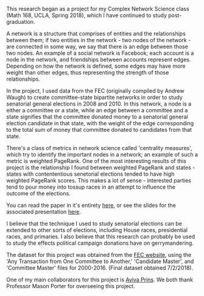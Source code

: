 This research began as a project for my Complex Network Science class (Math 168, UCLA, Spring 2018), which I have continued to study post-graduation. 

A network is a structure that comprises of entities and the relationships between them; if two entities in the network - two nodes of the network - are connected in some way, we say that there is an edge between those two nodes. An example of a social network is Facebook; each account is a node in the network, and friendships between accounts represent edges. Depending on how the network is defined, some edges may have more weight than other edges, thus representing the strength of those relationships.

In the project, I used data from the FEC (originally compiled by Andrew Waugh) to create committee-state bipartite networks in order to study senatorial general elections in 2008 and 2010. In this network, a node is a either a committee or a state, while an edge between a committee and a state signifies that the committee donated money to a senatorial general election candidate in that state, with the weight of the edge corresponding to the total sum of money that committee donated to candidates from that state. 

There's a class of metrics in network science called 'centrality measures', which try to identify the important nodes in a network; an example of such a metric is weighted PageRank. One of the most interesting results of this project is the relationship I found between weighted PageRank and states - states with contententious senetorial elections tended to have high weighted PageRank scores. This makes a lot of sense - interested parties tend to pour money into tossup races in an attempt to influence the outcome of the elections.

You can read the paper in it's entirety [here](https://github.com/leahbalter/political-campaign-networks/blob/master/Math%20168%20Project/utilizing-political-campaign%20(3).pdf), or see the slides for the associated presentation [here](https://github.com/leahbalter/political-campaign-networks/blob/master/Math%20168%20Project/Investigation%20of%20US%20Political%20Donation%20Data.pdf). 

I believe that the technique I used to study senatorial elections can be extended to other sorts of elections, including House races, presidential races, and primaries. I also believe that this research can probably be used to study the effects political campaign donations have on gerrymandering. 

The dataset for this project was obtained from the [FEC website](https://classic.fec.gov/finance/disclosure/ftpdet.shtml), using the 'Any Transaction from One Committee to Another,' 'Candidate Master', and 'Committee Master' files for 2000-2016. (Final dataset obtained 7/2/2018).

One of my main collaborators for this project is [Aviva Prins](https://avivaprins.github.io/). We both thank Professor Mason Porter for overseeing this project. 
